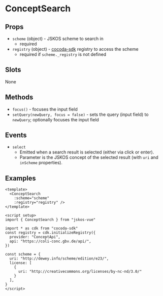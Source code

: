 # ConceptSearch

## Props
- `scheme` (object) - JSKOS scheme to search in
  - required
- `registry` (object) - [cocoda-sdk](https://github.com/gbv/cocoda-sdk) registry to access the scheme
  - required if `scheme._registry` is not defined

## Slots
None

## Methods
- `focus()` - focuses the input field
- `setQuery(newQuery, focus = false)` - sets the query (input field) to `newQuery`; optionally focuses the input field

## Events
- `select`
  - Emitted when a search result is selected (either via click or enter).
  - Parameter is the JSKOS concept of the selected result (with `uri` and `inScheme` properties).

## Examples

<script setup>
import ConceptSearch from "../../src/components/ConceptSearch.vue"

import * as cdk from "cocoda-sdk"
const registry = cdk.initializeRegistry({
  provider: "ConceptApi",
  api: "https://coli-conc.gbv.de/api/",
})

const scheme = {
  uri: "http://dewey.info/scheme/edition/e23/",
  license: [
    {
      uri: "http://creativecommons.org/licenses/by-nc-nd/3.0/"
    }
  ],
}
</script>

<ConceptSearch
  :scheme="scheme"
  :registry="registry" />

```vue
<template>
  <ConceptSearch
    :scheme="scheme"
    :registry="registry" />
</template>

<script setup>
import { ConceptSearch } from "jskos-vue"

import * as cdk from "cocoda-sdk"
const registry = cdk.initializeRegistry({
  provider: "ConceptApi",
  api: "https://coli-conc.gbv.de/api/",
})

const scheme = {
  uri: "http://dewey.info/scheme/edition/e23/",
  license: [
    {
      uri: "http://creativecommons.org/licenses/by-nc-nd/3.0/"
    }
  ],
}
</script>
```
